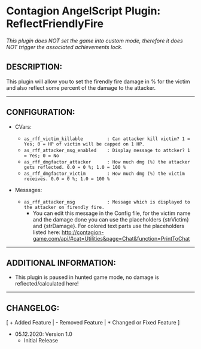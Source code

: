 # Contagion AngelScript Plugin: ReflectFriendlyFire
###### This plugin does NOT set the game into custom mode, therefore it does NOT trigger the associated achievements lock.

## DESCRIPTION:

This plugin will allow you to set the firendly fire damage in % for the victim and also reflect some percent of the
damage to the attacker.

---
## CONFIGURATION:

* CVars:
  * ```as_rff_victim_killable         : Can attacker kill victim? 1 = Yes; 0 = HP of victim will be capped on 1 HP.```
  * ```as_rff_attacker_msg_enabled    : Display message to attcker? 1 = Yes; 0 = No```
  * ```as_rff_dmgfactor_attacker      : How much dmg (%) the attacker gets reflected. 0.0 = 0 %; 1.0 = 100 %```
  * ```as_rff_dmgfactor_victim        : How much dmg (%) the victim receives. 0.0 = 0 %; 1.0 = 100 %```

* Messages:
  * ```as_rff_attacker_msg            : Message which is displayed to the attacker on firendly fire.```
    - You can edit this message in the Config file, for the victim name and the damage done you can use the
    placeholders {strVictim} and {strDamage}. For colored text parts use the placeholders listed here:
    http://contagion-game.com/api/#cat=Utilities&page=Chat&function=PrintToChat

---
## ADDITIONAL INFORMATION:
- This plugin is paused in hunted game mode, no damage is reflected/calculated here!

---
## CHANGELOG:
[ + Added Feature | - Removed Feature | * Changed or Fixed Feature ]

* 05.12.2020: Version 1.0
  + Initial Release
